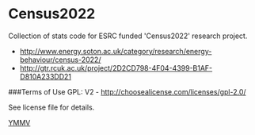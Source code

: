 Census2022
==========

Collection of stats code for ESRC funded 'Census2022' research project.

 * http://www.energy.soton.ac.uk/category/research/energy-behaviour/census-2022/
 * http://gtr.rcuk.ac.uk/project/2D2CD798-4F04-4399-B1AF-D810A233DD21

###Terms of Use
GPL: V2 - http://choosealicense.com/licenses/gpl-2.0/

See license file for details.

[YMMV](http://en.wiktionary.org/wiki/YMMV)